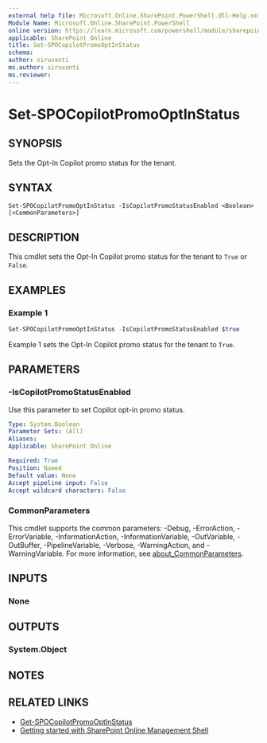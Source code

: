 ```yaml
---
external help file: Microsoft.Online.SharePoint.PowerShell.dll-Help.xml
Module Name: Microsoft.Online.SharePoint.PowerShell
online version: https://learn.microsoft.com/powershell/module/sharepoint-online/Set-SPOCopilotPromoOptInStatus
applicable: SharePoint Online
title: Set-SPOCopilotPromoOptInStatus
schema:
author: siruvanti
ms.author: siruvanti
ms.reviewer:
---
```

# Set-SPOCopilotPromoOptInStatus

## SYNOPSIS

Sets the Opt-In Copilot promo status for the tenant.

## SYNTAX

```
Set-SPOCopilotPromoOptInStatus -IsCopilotPromoStatusEnabled <Boolean> [<CommonParameters>]
```

## DESCRIPTION

This cmdlet sets the Opt-In Copilot promo status for the tenant to `True` or `False`.

## EXAMPLES

### Example 1

```powershell
Set-SPOCopilotPromoOptInStatus -IsCopilotPromoStatusEnabled $true
```

Example 1 sets the Opt-In Copilot promo status for the tenant to `True`.

## PARAMETERS

### -IsCopilotPromoStatusEnabled
Use this parameter to set Copilot opt-in promo status.

```yaml
Type: System.Boolean
Parameter Sets: (All)
Aliases:
Applicable: SharePoint Online

Required: True
Position: Named
Default value: None
Accept pipeline input: False
Accept wildcard characters: False
```

### CommonParameters
This cmdlet supports the common parameters: -Debug, -ErrorAction, -ErrorVariable, -InformationAction, -InformationVariable, -OutVariable, -OutBuffer, -PipelineVariable, -Verbose, -WarningAction, and -WarningVariable. For more information, see [about_CommonParameters](https://go.microsoft.com/fwlink/?LinkID=113216).

## INPUTS

### None

## OUTPUTS

### System.Object

## NOTES

## RELATED LINKS
- [Get-SPOCopilotPromoOptInStatus](./Get-SPOCopilotPromoOptInStatus.md)
- [Getting started with SharePoint Online Management Shell](/powershell/sharepoint/sharepoint-online/connect-sharepoint-online)
